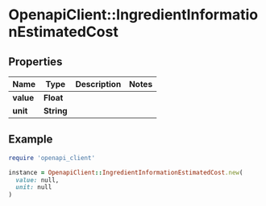 # OpenapiClient::IngredientInformationEstimatedCost

## Properties

| Name | Type | Description | Notes |
| ---- | ---- | ----------- | ----- |
| **value** | **Float** |  |  |
| **unit** | **String** |  |  |

## Example

```ruby
require 'openapi_client'

instance = OpenapiClient::IngredientInformationEstimatedCost.new(
  value: null,
  unit: null
)
```

